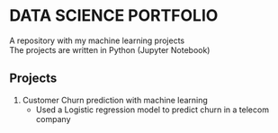 # DATA SCIENCE PORTFOLIO
A repository with my machine learning projects <br>
The projects are written in Python (Jupyter Notebook)

## Projects <br>
1. Customer Churn prediction with machine learning <br>
    - Used a Logistic regression model to predict churn in a telecom company
    
